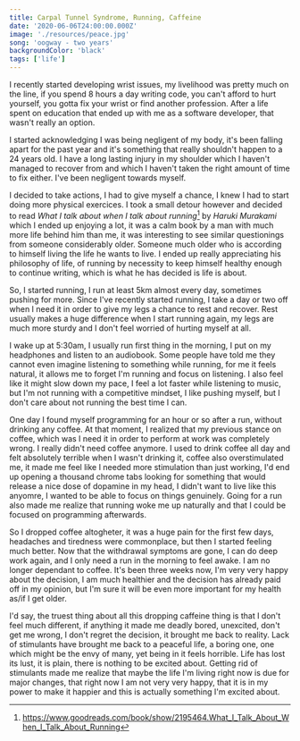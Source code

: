 ```yaml
---
title: Carpal Tunnel Syndrome, Running, Caffeine
date: '2020-06-06T24:00:00.000Z'
image: './resources/peace.jpg'
song: 'oogway - two years'
backgroundColor: 'black'
tags: ['life']
---
```


I recently started developing wrist issues, my livelihood was pretty much on the line, if you spend 8 hours a day writing code, you
can't afford to hurt yourself, you gotta fix your wrist or find another profession. After a life spent on education that ended up with me as a software developer, that wasn't
really an option.

I started acknowledging I was being negligent of my body, it's been falling apart for the past year and it's something
that really shouldn't happen to a 24 years old. I have a long lasting injury in my shoulder which I haven't managed to recover from and which
I haven't taken the right amount of time to fix either. I've been negligent towards myself.

I decided to take actions, I had to give myself a chance, I knew I had to start doing more physical exercices. I took a small detour however
and decided to read _What I talk about when I talk about running_[^1] by _Haruki Murakami_ which I ended up enjoying
a lot, it was a calm book by a man with much more life behind him than me, it was interesting to see similar questionings from someone considerably
older. Someone much older who is according to himself living the life he wants to live. I ended up really appreciating his philosophy of life, of running by necessity to keep himself healthy enough to continue
writing, which is what he has decided is life is about.

So, I started running, I run at least 5km almost every day, sometimes pushing for more. Since I've recently started running, I take a day or two off when
I need it in order to give my legs a chance to rest and recover. Rest usually makes a huge difference when I start running again, my legs are much more sturdy
and I don't feel worried of hurting myself at all.

I wake up at 5:30am, I usually run first thing in the morning, I put on my headphones and listen to an audiobook. Some people have told me they cannot even
imagine listening to something while running, for me it feels natural, it allows me to forget I'm running and focus on listening. I also feel
like it might slow down my pace, I feel a lot faster while listening to music, but I'm not running with a competitive mindset, I like pushing myself, but I don't care about not running the best time I can.

One day I found myself programming for an hour or so after a run, without drinking any coffee.
At that moment, I realized that my previous stance on coffee, which was I need it in order to perform at work was completely wrong. I really didn't need coffee anymore. I used to drink
coffee all day and felt absolutely terrible when I wasn't drinking it, coffee also overstimulated me, it made me feel like I needed more stimulation than just working, I'd end up
opening a thousand chrome tabs looking for something that would release a nice dose of dopamine in my head, I didn't want to live like this anyomre, I wanted to be able to focus on
things genuinely. Going for a run also made me realize that running woke me up naturally and that I could be focused on programming afterwards.

So I dropped coffee altogheter, it was a huge pain for the first few days, headaches and tiredness were commonplace, but then I started feeling much better. Now that the withdrawal symptoms are gone,
I can do deep work again, and I only need a run in the morning to feel awake. I am no longer dependant to coffee. It's been three weeks now, I'm very very happy about the decision,
I am much healthier and the decision has already paid off in my opinion, but I'm sure it will be even more important for my health as/if I get older.

I'd say, the truest thing about all this dropping caffeine thing is that I don't feel much different, if anything it made me deadly bored, unexcited, don't get me wrong, I don't regret the decision, it brought me back to reality.
Lack of stimulants have brought me back to a peaceful life, a boring one, one which might be the envy of many, yet being in it feels horrible. Life has lost its lust, it is plain, there is nothing to be excited about.
Getting rid of stimulants made me realize that maybe the life I'm living right now is due for major changes, that right now I am not very very happy, that it is in my power to make it happier and this is actually
something I'm excited about.

[^1]: https://www.goodreads.com/book/show/2195464.What_I_Talk_About_When_I_Talk_About_Running
